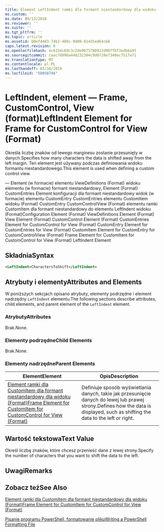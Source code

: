 ```yaml
---
title: Element LeftIndent ramki dla formant niestandardowy dla widoku (Format) | Dokumentacja firmy Microsoft
ms.custom: ''
ms.date: 09/13/2016
ms.reviewer: ''
ms.suite: ''
ms.tgt_pltfrm: ''
ms.topic: article
ms.assetid: b0ef4483-74b2-409c-9d00-014d1ed64cb8
caps.latest.revision: 6
ms.openlocfilehash: ec6154c69c3c2de9675780922d907fbf3edb6a95
ms.sourcegitcommit: caac7d098a448232304c9d6728e7340ec7517a71
ms.translationtype: MT
ms.contentlocale: pl-PL
ms.lasthandoff: 03/16/2019
ms.locfileid: "58058746"
---
```

# <a name="leftindent-element-for-frame-for-customcontrol-for-view-format"></a><span data-ttu-id="c2059-102">LeftIndent, element — Frame, CustomControl, View (format)</span><span class="sxs-lookup"><span data-stu-id="c2059-102">LeftIndent Element for Frame for CustomControl for View (Format)</span></span>

<span data-ttu-id="c2059-103">Określa liczbę znaków od lewego marginesu zostanie przesunięty w danych.</span><span class="sxs-lookup"><span data-stu-id="c2059-103">Specifies how many characters the data is shifted away from the left margin.</span></span> <span data-ttu-id="c2059-104">Ten element jest używany podczas definiowania widoku formantu niestandardowego.</span><span class="sxs-lookup"><span data-stu-id="c2059-104">This element is used when defining a custom control view.</span></span>

<span data-ttu-id="c2059-105">— Element (w formacie) elementu ViewDefinitions (Format) widoku elementu (w formacie) formant niestandardowy, Element (Format) CustomEntries Element konfiguracji dla formant niestandardowy widok (w formacie) elementu CustomEntry CustomEntries elementu CustomItem widoku (Format) CustomEntry CustomControlView (Format) elementu ramki CustomItem dla formant niestandardowy do elementu LeftIndent widoku (Format)</span><span class="sxs-lookup"><span data-stu-id="c2059-105">Configuration Element (Format) ViewDefinitions Element (Format) View Element (Format) CustomControl Element (Format) CustomEntries Element for CustomControl for View (Format) CustomEntry Element for CustomEntries for View (Format) CustomItem Element for CustomEntry for CustomControlView (Format) Frame Element for CustomItem for CustomControl for View (Format) LeftIndent Element</span></span>

## <a name="syntax"></a><span data-ttu-id="c2059-106">Składnia</span><span class="sxs-lookup"><span data-stu-id="c2059-106">Syntax</span></span>

```xml
<LeftIndent>CharactersToShift</LeftIndent>
```

## <a name="attributes-and-elements"></a><span data-ttu-id="c2059-107">Atrybuty i elementy</span><span class="sxs-lookup"><span data-stu-id="c2059-107">Attributes and Elements</span></span>

<span data-ttu-id="c2059-108">W poniższych sekcjach opisano atrybuty, elementy podrzędne i element nadrzędny `LeftIndent` elementu.</span><span class="sxs-lookup"><span data-stu-id="c2059-108">The following sections describe attributes, child elements, and parent element of the `LeftIndent` element.</span></span>

### <a name="attributes"></a><span data-ttu-id="c2059-109">Atrybuty</span><span class="sxs-lookup"><span data-stu-id="c2059-109">Attributes</span></span>

<span data-ttu-id="c2059-110">Brak.</span><span class="sxs-lookup"><span data-stu-id="c2059-110">None.</span></span>

### <a name="child-elements"></a><span data-ttu-id="c2059-111">Elementy podrzędne</span><span class="sxs-lookup"><span data-stu-id="c2059-111">Child Elements</span></span>

<span data-ttu-id="c2059-112">Brak.</span><span class="sxs-lookup"><span data-stu-id="c2059-112">None.</span></span>

### <a name="parent-elements"></a><span data-ttu-id="c2059-113">Elementy nadrzędne</span><span class="sxs-lookup"><span data-stu-id="c2059-113">Parent Elements</span></span>

|<span data-ttu-id="c2059-114">Element</span><span class="sxs-lookup"><span data-stu-id="c2059-114">Element</span></span>|<span data-ttu-id="c2059-115">Opis</span><span class="sxs-lookup"><span data-stu-id="c2059-115">Description</span></span>|
|-------------|-----------------|
|[<span data-ttu-id="c2059-116">Element ramki dla CustomItem dla formant niestandardowy dla widoku (Format)</span><span class="sxs-lookup"><span data-stu-id="c2059-116">Frame Element for CustomItem for CustomControl for View (Format)</span></span>](./frame-element-for-customitem-for-customcontrol-for-view-format.md)|<span data-ttu-id="c2059-117">Definiuje sposób wyświetlania danych, takie jak przesunięcie danych do lewej lub prawej strony.</span><span class="sxs-lookup"><span data-stu-id="c2059-117">Defines how the data is displayed, such as shifting the data to the left or right.</span></span>|

## <a name="text-value"></a><span data-ttu-id="c2059-118">Wartość tekstowa</span><span class="sxs-lookup"><span data-stu-id="c2059-118">Text Value</span></span>

<span data-ttu-id="c2059-119">Określ liczbę znaków, które chcesz przenieść dane z lewej strony.</span><span class="sxs-lookup"><span data-stu-id="c2059-119">Specify the number of characters that you want to shift the data to the left.</span></span>

## <a name="remarks"></a><span data-ttu-id="c2059-120">Uwagi</span><span class="sxs-lookup"><span data-stu-id="c2059-120">Remarks</span></span>

## <a name="see-also"></a><span data-ttu-id="c2059-121">Zobacz też</span><span class="sxs-lookup"><span data-stu-id="c2059-121">See Also</span></span>

[<span data-ttu-id="c2059-122">Element ramki dla CustomItem dla formant niestandardowy dla widoku (Format)</span><span class="sxs-lookup"><span data-stu-id="c2059-122">Frame Element for CustomItem for CustomControl for View (Format)</span></span>](./frame-element-for-customitem-for-customcontrol-for-view-format.md)

[<span data-ttu-id="c2059-123">Pisanie programu PowerShell, formatowanie pliku</span><span class="sxs-lookup"><span data-stu-id="c2059-123">Writing a PowerShell Formatting File</span></span>](./writing-a-powershell-formatting-file.md)
